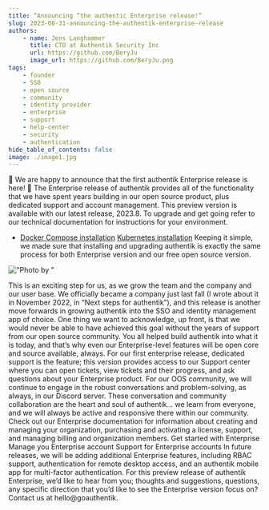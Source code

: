```yaml
---
title: “Announcing “the authentic Enterprise release!”
slug: 2023-08-31-announcing-the-authentik-enterprise-release
authors:
    - name: Jens Langhammer
      title: CTO at Authentik Security Inc
      url: https://github.com/BeryJu
      image_url: https://github.com/BeryJu.png
tags:
    - founder
    - SSO
    - open source
    - community
    - identity provider
    - enterprise
    - support
    - help-center
    - security
    - authentication
hide_table_of_contents: false
image: ./image1.jpg
---
```


📣 We are happy to announce that the first authentik Enterprise release is here! 🎉
The Enterprise release of authentik provides all of the functionality that we have spent years building in our open source product, plus dedicated support and account management.
This preview version is available with our latest release, 2023.8. To upgrade and get going refer to our technical documentation for instructions for your environment.

-   [Docker Compose installation](../docs/installation/docker-compose)
    [Kubernetes installation](../docs/installation/kubernetes)
    Keeping it simple, we made sure that installing and upgrading authentik is exactly the same process for both Enterprise version and our free open source version.

!["Photo by "](./image1.jpg)

<!--truncate-->

This is an exciting step for us, as we grow the team and the company and our user base. We officially became a company just last fall (I wrote about it in November 2022, in “Next steps for authentik”), and this release is another move forwards in growing authentik into the SSO and identity management app of choice.
One thing we want to acknowledge, up front, is that we would never be able to have achieved this goal without the years of support from our open source community. You all helped build authentik into what it is today, and that’s why even our Enterprise-level features will be open core and source available, always.
For our first enterprise release, dedicated support is the feature; this version provides access to our Support center where you can open tickets, view tickets and their progress, and ask questions about your Enterprise product.
For our OOS community, we will continue to engage in the robust conversations and problem-solving, as always, in our Discord server. These conversation and community collaboration are the heart and soul of authentik… we learn from everyone, and we will always be active and responsive there within our community.
Check out our Enterprise documentation for information about creating and managing your organization, purchasing and activating a license, support, and managing billing and organization members.
Get started with Enterprise
Manage you Enterprise account
Support for Enterprise accounts
In future releases, we will be adding additional Enterprise features, including RBAC support, authentication for remote desktop access, and an authentik mobile app for multi-factor authentication.
For this preview release of authentik Enterprise, we’d like to hear from you; thoughts and suggestions, questions, any specific direction that you’d like to see the Enterprise version focus on? Contact us at hello@goauthentik.

